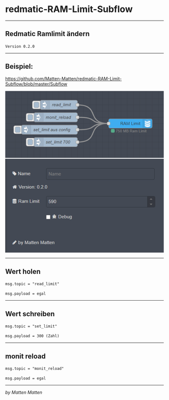 # redmatic-RAM-Limit-Subflow

---
## Redmatic Ramlimit ändern

`Version 0.2.0`

---
## Beispiel:

https://github.com/Matten-Matten/redmatic-RAM-Limit-Subflow/blob/master/Subflow

![picture](https://raw.githubusercontent.com/Matten-Matten/redmatic-RAM-Limit-Subflow/master/RAM%20Limit.png)
![picture](https://raw.githubusercontent.com/Matten-Matten/redmatic-RAM-Limit-Subflow/master/RAM%20Limit%20conf.png)

---
## Wert holen
`msg.topic = "read_limit"`

`msg.payload = egal`


---

## Wert schreiben
`msg.topic = "set_limit"`

`msg.payload = 300 (Zahl)`


---
## monit reload
`msg.topic = "monit_reload"`

`msg.payload = egal`

---

_by Matten Matten_
